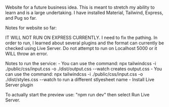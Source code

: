 Website for a future business idea. This is meant to stretch my ability to learn and is a large undertaking. I have installed Material, Tailwind, Express, and Pug so far.

Notes for website so far:

IT WILL NOT RUN ON EXPRESS CURRENTLY. I need to fix the pathing. In order to run, I learned about several plugins and the format can currently be checked using Live Server. Do not attempt to run on Localhost 5000 or it WILL throw an error.

Notes to run the service:
    - You can use the command: npx tailwindcss -i ./public/css/input.css -o ./dist/output.css --watch creates output.css
    - You can use the command: npx tailwindcss -i ./public/css/input.css -o ./dist/styles.css --watch to run a different stlyesheet name
    - Install Live Server plugin


To actually start the preview use: "npm run dev" then select Run Live Server.
